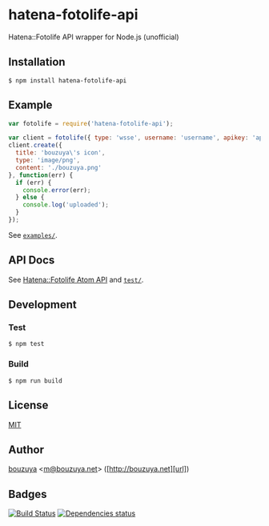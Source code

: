 # hatena-fotolife-api

Hatena::Fotolife API wrapper for Node.js (unofficial)

## Installation

    $ npm install hatena-fotolife-api

## Example

```javascript
var fotolife = require('hatena-fotolife-api');

var client = fotolife({ type: 'wsse', username: 'username', apikey: 'apikey' });
client.create({
  title: 'bouzuya\'s icon',
  type: 'image/png',
  content: './bouzuya.png'
}, function(err) {
  if (err) {
    console.error(err);
  } else {
    console.log('uploaded');
  }
});
```

See [`examples/`](examples/).

## API Docs

See [Hatena::Fotolife Atom API](http://developer.hatena.ne.jp/ja/documents/fotolife/apis/atom) and [`test/`](test/).

## Development

### Test

    $ npm test

### Build

    $ npm run build

## License

[MIT](LICENSE)

## Author

[bouzuya][user] &lt;[m@bouzuya.net][mail]&gt; ([http://bouzuya.net][url])

## Badges

[![Build Status][travis-badge]][travis]
[![Dependencies status][david-dm-badge]][david-dm]

[travis]: https://travis-ci.org/bouzuya/hatena-fotolife-api
[travis-badge]: https://travis-ci.org/bouzuya/hatena-fotolife-api.svg?branch=master
[david-dm]: https://david-dm.org/bouzuya/hatena-fotolife-api
[david-dm-badge]: https://david-dm.org/bouzuya/hatena-fotolife-api.png
[user]: https://github.com/bouzuya
[mail]: mailto:m@bouzuya.net
[url]: http://bouzuya.net
